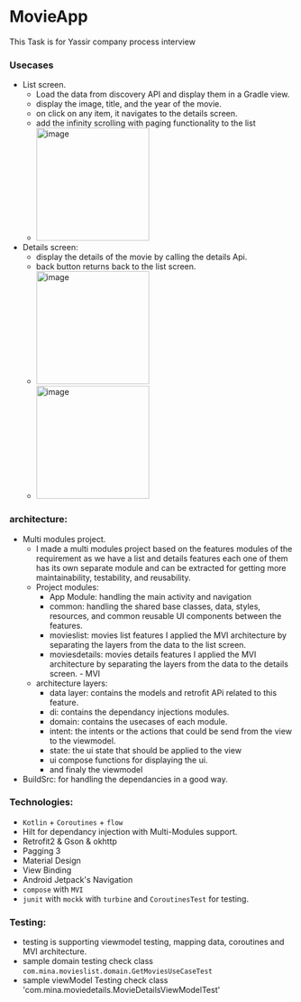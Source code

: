 # MovieApp
This Task is for Yassir company process interview
### Usecases
- List screen.
  - Load the data from discovery API and display them in a Gradle view.
  - display the image, title, and the year of the movie.
  - on click on any item, it navigates to the details screen.
  - add the infinity scrolling with paging functionality to the list
  - <img width="200" alt="image" src="https://user-images.githubusercontent.com/10800558/174817062-01321055-7af5-4c9b-8818-d184f3417502.png">
- Details screen:
  - display the details of the movie by calling the details Api.
  - back button returns back to the list screen.
  - <img width="200" alt="image" src="https://user-images.githubusercontent.com/10800558/174817707-24f81dae-b80e-47e6-9744-e958c1c69a7a.png">
  - <img width="200" alt="image" src="https://user-images.githubusercontent.com/10800558/174817875-db0d1574-9527-4dbe-9161-31a6c8be4318.png">

 
### architecture:
- Multi modules project.
  - I made a multi modules project based on the features modules of the requirement as we have a list and details features each one of them has its own separate module and can be extracted for getting more maintainability, testability, and reusability.
   - Project modules:
     - App Module: handling the main activity and navigation
     - common: handling the shared base classes, data, styles, resources, and common reusable UI components between the features.  
     - movieslist: movies list features I applied the MVI architecture by separating the layers from the data to the list screen.
     - moviesdetails: movies details features I applied the MVI architecture by separating the layers from the data to the details screen. - MVI 
  - architecture layers:
    - data layer: contains the models and retrofit APi related to this feature.
    - di: contains the dependancy injections modules.
    - domain: contains the usecases of each module.
    - intent: the intents or the actions that could be send from the view to the viewmodel.
    - state: the ui state that should be applied to the view
    - ui compose functions for displaying the ui.
    - and finaly the viewmodel
 - BuildSrc: for handling the dependancies in a good way.
### Technologies:
* `Kotlin` + `Coroutines` + `flow`
* Hilt for dependancy injection with Multi-Modules support.
* Retrofit2 & Gson & okhttp
* Pagging 3
* Material Design
* View Binding
* Android Jetpack's Navigation
* `compose` with `MVI`
* `junit` with `mockk` with `turbine` and `CoroutinesTest` for testing.


### Testing:
* testing is supporting viewmodel testing, mapping data, coroutines and MVI architecture.
* sample domain testing check class `com.mina.movieslist.domain.GetMoviesUseCaseTest`
* sample viewModel Testing check class 'com.mina.moviedetails.MovieDetailsViewModelTest'




